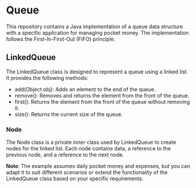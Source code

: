 # Queue
This repository contains a Java implementation of a queue data structure with a specific application for managing pocket money. The implementation follows the First-In-First-Out (FIFO) principle.
## LinkedQueue
The LinkedQueue class is designed to represent a queue using a linked list. It provides the following methods:

- add(Object obj): Adds an element to the end of the queue.
- remove(): Removes and returns the element from the front of the queue.
- first(): Returns the element from the front of the queue without removing it.
- size(): Returns the current size of the queue.
### Node
The Node class is a private inner class used by LinkedQueue to create nodes for the linked list. Each node contains data, a reference to the previous node, and a reference to the next node.


**Note**: The example assumes daily pocket money and expenses, but you can adapt it to suit different scenarios or extend the functionality of the LinkedQueue class based on your specific requirements.
